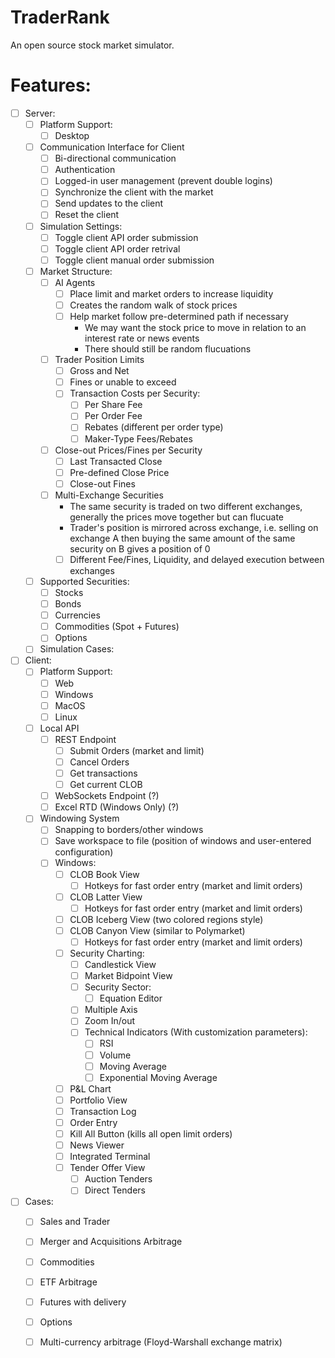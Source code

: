 # TraderRank

An open source stock market simulator.

# Features:
- [ ] Server:
  - [ ] Platform Support:
    - [ ] Desktop  
  - [ ] Communication Interface for Client
    - [ ] Bi-directional communication
    - [ ] Authentication
    - [ ] Logged-in user management (prevent double logins)
    - [ ] Synchronize the client with the market
    - [ ] Send updates to the client
    - [ ] Reset the client
  - [ ] Simulation Settings:
    - [ ] Toggle client API order submission
    - [ ] Toggle client API order retrival
    - [ ] Toggle client manual order submission
  - [ ] Market Structure:
    - [ ] AI Agents
      - [ ] Place limit and market orders to increase liquidity
      - [ ] Creates the random walk of stock prices
      - [ ] Help market follow pre-determined path if necessary
        - We may want the stock price to move in relation to an interest rate or news events
        - There should still be random flucuations
    - [ ] Trader Position Limits
        - [ ] Gross and Net
        - [ ] Fines or unable to exceed
      - [ ] Transaction Costs per Security:
        - [ ] Per Share Fee
        - [ ] Per Order Fee
        - [ ] Rebates (different per order type)
        - [ ] Maker-Type Fees/Rebates
     - [ ] Close-out Prices/Fines per Security
       - [ ] Last Transacted Close
       - [ ] Pre-defined Close Price
       - [ ] Close-out Fines
    - [ ] Multi-Exchange Securities
      - The same security is traded on two different exchanges, generally the prices move together but can flucuate
      - Trader's position is mirrored across exchange, i.e. selling on exchange A then buying the same amount of the same security on B gives a position of 0
      - [ ] Different Fee/Fines, Liquidity, and delayed execution between exchanges 
  - [ ] Supported Securities:
    - [ ] Stocks
    - [ ] Bonds
    - [ ] Currencies
    - [ ] Commodities (Spot + Futures)
    - [ ] Options  
  - [ ] Simulation Cases: 
- [ ] Client:
  - [ ] Platform Support:
    - [ ] Web 
    - [ ] Windows
    - [ ] MacOS
    - [ ] Linux  
  - [ ] Local API
    - [ ] REST Endpoint
      - [ ] Submit Orders (market and limit)
      - [ ] Cancel Orders
      - [ ] Get transactions
      - [ ] Get current CLOB  
    - [ ] WebSockets Endpoint (?)
    - [ ] Excel RTD (Windows Only) (?)
  - [ ] Windowing System
    - [ ] Snapping to borders/other windows
    - [ ] Save workspace to file (position of windows and user-entered configuration)
    - [ ] Windows:
      - [ ] CLOB Book View
        - [ ] Hotkeys for fast order entry (market and limit orders) 
      - [ ] CLOB Latter View
        - [ ] Hotkeys for fast order entry (market and limit orders) 
      - [ ] CLOB Iceberg View (two colored regions style)
      - [ ] CLOB Canyon View (similar to Polymarket)
         - [ ] Hotkeys for fast order entry (market and limit orders)
      - [ ] Security Charting:
        - [ ] Candlestick View
        - [ ] Market Bidpoint View
        - [ ] Security Sector:
          - [ ] Equation Editor
        - [ ] Multiple Axis
        - [ ] Zoom In/out
        - [ ] Technical Indicators (With customization parameters):
          - [ ] RSI
          - [ ] Volume
          - [ ] Moving Average
          - [ ] Exponential Moving Average
      - [ ] P&L Chart
      - [ ] Portfolio View
      - [ ] Transaction Log
      - [ ] Order Entry
      - [ ] Kill All Button (kills all open limit orders)
      - [ ] News Viewer
      - [ ] Integrated Terminal
      - [ ] Tender Offer View
        - [ ] Auction Tenders
        - [ ] Direct Tenders
- [ ] Cases:
  - [ ] Sales and Trader
  - [ ] Merger and Acquisitions Arbitrage
  - [ ] Commodities
  - [ ] ETF Arbitrage
  - [ ] Futures with delivery
  - [ ] Options
  - [ ] Multi-currency arbitrage (Floyd-Warshall exchange matrix)
  

